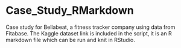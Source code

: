 # Case_Study_RMarkdown
Case study for Bellabeat, a fitness tracker company using data from Fitabase. The Kaggle dataset link is included in the script, it is an R markdown file which can be run and knit in RStudio.
